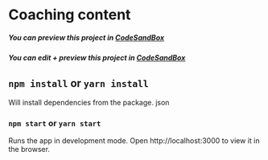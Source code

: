 # Coaching content

##### You can preview this project in [CodeSandBox](https://zq9rm.csb.app/)

##### You can edit + preview this project in [CodeSandBox](https://codesandbox.io/s/happy-cookies-nr5xn)

## `npm install` or `yarn install`

Will install dependencies from the package. json

### `npm start` or `yarn start`

Runs the app in development mode.
Open http://localhost:3000 to view it in the browser.
